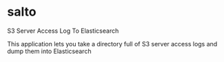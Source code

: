 # salto
S3 Server Access Log To Elasticsearch


This application lets you take a directory full of S3 server access logs
and dump them into Elasticsearch
